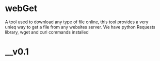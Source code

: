 # webGet
A tool used to download any type of file online, this tool provides a very unieq way to get a file from any websites server. We have python Requests library, wget and curl commands installed
# __v0.1
